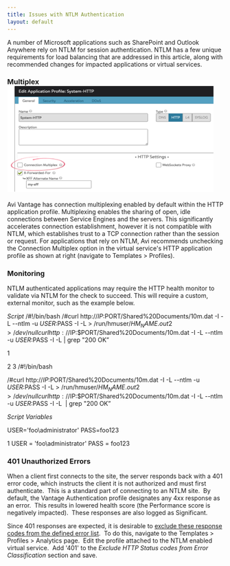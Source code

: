 ```yaml
---
title: Issues with NTLM Authentication
layout: default
---
```

A number of Microsoft applications such as SharePoint and Outlook Anywhere rely on NTLM for session authentication. NTLM has a few unique requirements for load balancing that are addressed in this article, along with recommended changes for impacted applications or virtual services.

### Multiplex<a href="img/Untitled.png"><img src="img/Untitled.png" alt="Untitled" width="481" height="246"></a>

Avi Vantage has connection multiplexing enabled by default within the HTTP application profile. Multiplexing enables the sharing of open, idle connections between Service Engines and the servers. This significantly accelerates connection establishment, however it is not compatible with NTLM, which establishes trust to a TCP connection rather than the session or request. For applications that rely on NTLM, Avi recommends unchecking the Connection Multiplex option in the virtual service's HTTP application profile as shown at right (navigate to Templates > Profiles).

### Monitoring

NTLM authenticated applications may require the HTTP health monitor to validate via NTLM for the check to succeed. This will require a custom, external monitor, such as the example below.

*Script*
/#!/bin/bash /#curl http://$IP:$PORT/Shared%20Documents/10m.dat -I -L --ntlm -u $USER:$PASS -I -L > /run/hmuser/$HM_NAME.out 2>/dev/null curl http://$IP:$PORT/Shared%20Documents/10m.dat -I -L --ntlm -u $USER:$PASS -I -L | grep "200 OK”

1

2
3 /#!/bin/bash

/#curl http://$IP:$PORT/Shared%20Documents/10m.dat -I -L --ntlm -u $USER:$PASS -I -L > /run/hmuser/$HM_NAME.out 2>/dev/null
curl http : //$IP:$PORT/Shared%20Documents/10m.dat -I -L --ntlm -u $USER:$PASS -I -L  | grep "200 OK”

*Script Variables*

USER='foo\administrator' PASS=foo123

1 USER = 'foo\administrator'  PASS = foo123

### 401 Unauthorized Errors

When a client first connects to the site, the server responds back with a 401 error code, which instructs the client it is not authorized and must first authenticate.  This is a standard part of connecting to an NTLM site.  By default, the Vantage Authentication profile designates any 4xx response as an error.  This results in lowered health score (the Performance score is negatively impacted).  These responses are also logged as Significant.

Since 401 responses are expected, it is desirable to <a href="/excluding-unwanted-messages-from-client-logs/">exclude these response codes from the defined error list</a>.  To do this, navigate to the Templates > Profiles > Analytics page.  Edit the profile attached to the NTLM enabled virtual service.  Add '401' to the *Exclude HTTP Status codes from Error Classification* section and save.